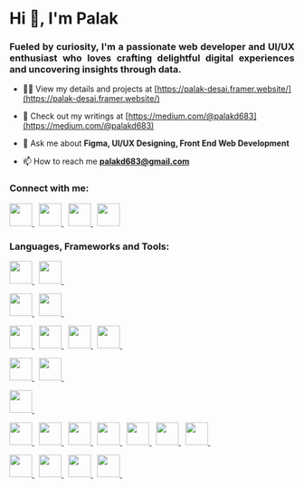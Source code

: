 <h1 align="justify">Hi 👋, I'm Palak</h1>
<h3 align="justify">Fueled by curiosity, I'm a passionate web developer and UI/UX enthusiast who loves crafting delightful digital experiences and uncovering insights through data.</h3>

- 👨‍💻 View my details and projects at [https://palak-desai.framer.website/](https://palak-desai.framer.website/)

- 📝 Check out my writings at [https://medium.com/@palakd683](https://medium.com/@palakd683)
- 💬 Ask me about **Figma, UI/UX Designing, Front End Web Development**

- 📫 How to reach me **palakd683@gmail.com**

<h3 align="left">Connect with me:</h3>
<p align="left">
<a href="https://www.linkedin.com/in/palak-desai-21180a25b/" target="_blank"> <img src="https://img.shields.io/badge/LinkedIn-0077B5?style=for-the-badge&logo=linkedin&logoColor=white" width="auto" height="40" /> </a> &nbsp;
<a href="https://orcid.org/0009-0009-2955-7906" target="_blank"> <img src="https://img.shields.io/badge/orcid-A6CE39?style=for-the-badge&logo=orcid&logoColor=white" width="auto" height="40" /> </a> &nbsp;
<a href="https://www.hackerrank.com/palakd683" target="_blank"> <img src="https://img.shields.io/badge/-Hackerrank-2EC866?style=for-the-badge&logo=HackerRank&logoColor=white" width="auto" height="40" /> </a>&nbsp;
<a href="https://x.com/PalakD36" target="_blank"> <img src="https://img.shields.io/badge/X-000000?style=for-the-badge&logo=x&logoColor=white" width="auto" height="40" /> </a>
</p>
<h3 align="left">Languages, Frameworks and Tools:</h3>
<p align="left"> 

 <a href="https://webflow.com/" target="_blank" rel="noreferrer"> <img src="https://img.shields.io/badge/webflow-%23146EF5.svg?style=for-the-badge&logo=webflow&logoColor=white" width="auto" height="40" />
</a> &nbsp;
 <a href="https://www.framer.com/" target="_blank" rel="noreferrer"> <img src="https://img.shields.io/badge/Framer-black?style=for-the-badge&logo=framer&logoColor=blue" width="auto" height="40" /> </a> &nbsp;
 
 <a href="https://www.figma.com/" target="_blank" rel="noreferrer"> <img src="https://img.shields.io/badge/Figma-F24E1E?style=for-the-badge&logo=figma&logoColor=white" width="auto" height="40" /> </a> &nbsp;
 <a href="https://www.canva.com/" target="_blank" rel="noreferrer"> <img src="https://img.shields.io/badge/Canva-%2300C4CC.svg?&style=for-the-badge&logo=Canva&logoColor=white" width="auto" height="40" /> </a> &nbsp;

  <a href="https://www.w3.org/html/" target="_blank" rel="noreferrer"> <img src="https://img.shields.io/badge/HTML5-E34F26?style=for-the-badge&logo=html5&logoColor=white" width="auto" height="40" /> </a> &nbsp;
  <a href="https://www.w3schools.com/css/" target="_blank" rel="noreferrer"> <img src="https://img.shields.io/badge/CSS3-1572B6?style=for-the-badge&logo=css3&logoColor=white" width="auto" height="40" /> </a> &nbsp;
  <a href="https://developer.mozilla.org/en-US/docs/Web/JavaScript" target="_blank" rel="noreferrer"> <img src="https://img.shields.io/badge/JavaScript-323330?style=for-the-badge&logo=javascript&logoColor=F7DF1E" width="auto" height="40" /> </a> &nbsp;
  <a href="https://getbootstrap.com/" target="_blank" rel="noreferrer"> <img src="https://img.shields.io/badge/Bootstrap-563D7C?style=for-the-badge&logo=bootstrap&logoColor=white" width="auto" height="40" /> </a> &nbsp;

  <a href="https://flask.palletsprojects.com/en/stable/" target="_blank" rel="noreferrer"> <img src="https://img.shields.io/badge/Flask-000000?style=for-the-badge&logo=flask&logoColor=white" width="auto" height="40" /> </a> &nbsp;
  <a href="https://streamlit.io/" target="_blank" rel="noreferrer"> <img src="https://img.shields.io/badge/Streamlit-FF4B4B?style=for-the-badge&logo=Streamlit&logoColor=white" width="auto" height="40" /> </a> &nbsp;
  
  <a href="https://www.mysql.com/" target="_blank" rel="noreferrer"> <img src="https://img.shields.io/badge/MySQL-005C84?style=for-the-badge&logo=mysql&logoColor=white" width="auto" height="40" /> </a> &nbsp;
   
  <a href="https://www.python.org" target="_blank" rel="noreferrer"> <img src="https://img.shields.io/badge/Python-FFD43B?style=for-the-badge&logo=python&logoColor=blue" width="auto" height="40" /> </a> &nbsp;
  <a href="https://opencv.org/" target="_blank" rel="noreferrer"> <img src="https://img.shields.io/badge/OpenCV-27338e?style=for-the-badge&logo=OpenCV&logoColor=white" width="auto" height="40" /> </a> &nbsp;
  <a href="https://pandas.pydata.org/" target="_blank" rel="noreferrer"> <img src="https://img.shields.io/badge/Pandas-2C2D72?style=for-the-badge&logo=pandas&logoColor=white" width="auto" height="40" /> </a> &nbsp;
  <a href="https://pytorch.org/" target="_blank" rel="noreferrer"> <img src="https://img.shields.io/badge/PyTorch-EE4C2C?style=for-the-badge&logo=pytorch&logoColor=white" width="auto" height="40" /> </a> &nbsp;
  <a href="https://scikit-learn.org/" target="_blank" rel="noreferrer"> <img src="https://img.shields.io/badge/scikit_learn-F7931E?style=for-the-badge&logo=scikit-learn&logoColor=white" width="auto" height="40" /> </a> &nbsp;
  <a href="https://plotly.com/" target="_blank" rel="noreferrer"> <img src="https://img.shields.io/badge/Plotly-239auto?style=for-the-badge&logo=plotly&logoColor=white" width="auto" height="40" /> </a> &nbsp;
  <a href="https://www.tensorflow.org" target="_blank" rel="noreferrer"> <img src="https://img.shields.io/badge/TensorFlow-FF6F00?style=for-the-badge&logo=TensorFlow&logoColor=white" width="auto" height="40" /> </a> &nbsp;

  <a href="https://www.microsoft.com/en-us/power-platform/products/power-bi" target="_blank" rel="noreferrer"> <img src="https://img.shields.io/badge/PowerBI-F2C811?style=for-the-badge&logo=Power%20BI&logoColor=white" width="auto" height="40" /> </a> &nbsp; 
  <a href="https://www.overleaf.com/" target="_blank" rel="noreferrer"> <img src="https://img.shields.io/badge/Overleaf-47A141?style=for-the-badge&logo=Overleaf&logoColor=white" width="auto" height="40" /> </a> &nbsp;
  <a href="https://www.latex-project.org/" target="_blank" rel="noreferrer"> <img src="https://img.shields.io/badge/LaTeX-47A141?style=for-the-badge&logo=LaTeX&logoColor=white" width="auto" height="40" /> </a> &nbsp;
  <a href="https://qgis.org/" target="_blank" rel="noreferrer"> <img src="https://img.shields.io/badge/qgis-3.34_prizren-93b023?&style=for-the-badge&logo=qgis&logoColor=white" width="auto" height="40" /> </a> &nbsp;</p>
